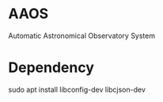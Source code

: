 # AAOS
Automatic Astronomical Observatory System
# Dependency
sudo apt install libconfig-dev libcjson-dev
